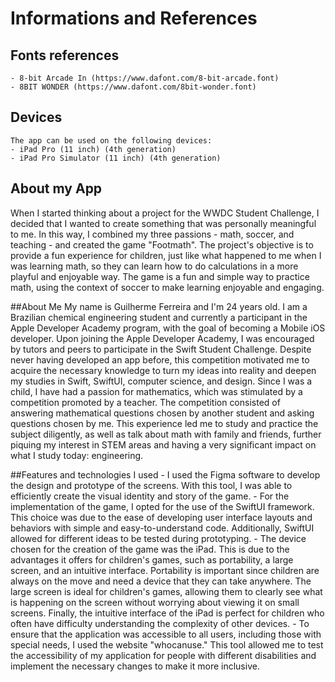 #  Informations and References

## Fonts references
    - 8-bit Arcade In (https://www.dafont.com/8-bit-arcade.font)
    - 8BIT WONDER (https://www.dafont.com/8bit-wonder.font)

## Devices
    The app can be used on the following devices:
    - iPad Pro (11 inch) (4th generation)
    - iPad Pro Simulator (11 inch) (4th generation)

## About my App
When I started thinking about a project for the WWDC Student Challenge, I decided that I wanted to create something that was personally meaningful to me. In this way, I combined my three passions - math, soccer, and teaching - and created the game "Footmath". The project's objective is to provide a fun experience for children, just like what happened to me when I was learning math, so they can learn how to do calculations in a more playful and enjoyable way. The game is a fun and simple way to practice math, using the context of soccer to make learning enjoyable and engaging.

##About Me
My name is Guilherme Ferreira and I'm 24 years old. I am a Brazilian chemical engineering student and currently a participant in the Apple Developer Academy program, with the goal of becoming a Mobile iOS developer.
Upon joining the Apple Developer Academy, I was encouraged by tutors and peers to participate in the Swift Student Challenge. Despite never having developed an app before, this competition motivated me to acquire the necessary knowledge to turn my ideas into reality and deepen my studies in Swift, SwiftUI, computer science, and design.
Since I was a child, I have had a passion for mathematics, which was stimulated by a competition promoted by a teacher. The competition consisted of answering mathematical questions chosen by another student and asking questions chosen by me. This experience led me to study and practice the subject diligently, as well as talk about math with family and friends, further piquing my interest in STEM areas and having a very significant impact on what I study today: engineering.

##Features and technologies I used
    - I used the Figma software to develop the design and prototype of the screens. With this tool, I was able to efficiently create the visual identity and story of the game.
    - For the implementation of the game, I opted for the use of the SwiftUI framework. This choice was due to the ease of developing user interface layouts and behaviors with simple and easy-to-understand code. Additionally, SwiftUI allowed for different ideas to be tested during prototyping.
    - The device chosen for the creation of the game was the iPad. This is due to the advantages it offers for children's games, such as portability, a large screen, and an intuitive interface. Portability is important since children are always on the move and need a device that they can take anywhere. The large screen is ideal for children's games, allowing them to clearly see what is happening on the screen without worrying about viewing it on small screens. Finally, the intuitive interface of the iPad is perfect for children who often have difficulty understanding the complexity of other devices.
    - To ensure that the application was accessible to all users, including those with special needs, I used the website "whocanuse." This tool allowed me to test the accessibility of my application for people with different disabilities and implement the necessary changes to make it more inclusive.
